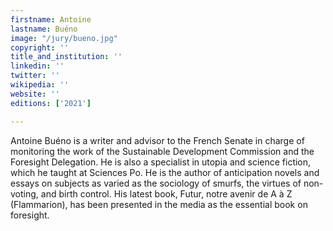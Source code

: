 ```yaml
---
firstname: Antoine
lastname: Buéno
image: "/jury/bueno.jpg"
copyright: ''
title_and_institution: ''
linkedin: ''
twitter: ''
wikipedia: ''
website: ''
editions: ['2021']

---
```

Antoine Buéno is a writer and advisor to the French Senate in charge of monitoring the work of the Sustainable Development Commission and the Foresight Delegation. He is also a specialist in utopia and science fiction, which he taught at Sciences Po. He is the author of anticipation novels and essays on subjects as varied as the sociology of smurfs, the virtues of non-voting, and birth control. His latest book, Futur, notre avenir de A à Z (Flammarion), has been presented in the media as the essential book on foresight.